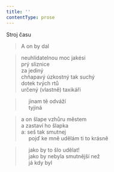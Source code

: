 ```yaml
---
title: ''
contentType: prose
---
```


Stroj času

> A on by dal

> neuhlídatelnou moc jakési  
> prý sliznice  
> za jediný  
> chňapavý úzkostný tak suchý  
> dotek tvých rtů  
> určený (vlastně) taxikáři

>      jinam tě odváží  
>      tyjiná

> a on šlape vzhůru městem  
> a zastaví ho šlapka  
> a: seš tak smutnej  
>      pojď ke mně udělám ti to krásně

>      jako by to šlo udělat!  
>      jako by nebyla smutnější než  
>      já kdy byl
